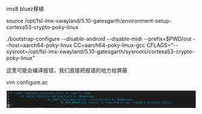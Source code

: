 imx8 bluez移植







source /opt/fsl-imx-xwayland/5.10-gatesgarth/environment-setup-cortexa53-crypto-poky-linux



./bootstrap-configure --disable-android --disable-midi --prefix=$PWD/out --host=aarch64-poky-linux CC=aarch64-poky-linux-gcc CFLAGS="--sysroot=/opt/fsl-imx-xwayland/5.10-gatesgarth/sysroots/cortexa53-crypto-poky-linux"

这里可能会编译报错，我们直接把报错的地方给屏蔽



vim configure.ac

![image-20230316194829250](./img/image-20230316194829250.png)